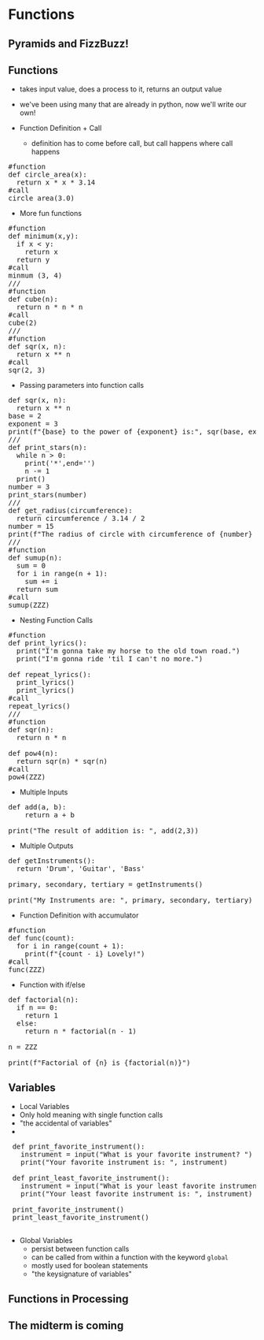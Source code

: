 # Functions

## Pyramids and FizzBuzz!

## Functions
- takes input value, does a process to it, returns an output value
- we've been using many that are already in python, now we'll write our own!

- Function Definition + Call
  - definition has to come before call, but call happens where call happens
<pre>
#function
def circle_area(x):
  return x * x * 3.14
#call
circle_area(3.0)
</pre>

- More fun functions
<pre>
#function
def minimum(x,y):
  if x < y:
    return x
  return y
#call
minmum (3, 4)
///
#function
def cube(n):
  return n * n * n
#call
cube(2)
///
#function
def sqr(x, n):
  return x ** n
#call
sqr(2, 3)
</pre>

- Passing parameters into function calls
<pre>
def sqr(x, n):
  return x ** n
base = 2
exponent = 3
print(f"{base} to the power of {exponent} is:", sqr(base, exponent))
///
def print_stars(n):
  while n > 0:
    print('*',end='')
    n -= 1
  print()
number = 3
print_stars(number)
///
def get_radius(circumference):
  return circumference / 3.14 / 2
number = 15
print(f"The radius of circle with circumference of {number} is {get_radius(number)}")
///
#function
def sumup(n):
  sum = 0
  for i in range(n + 1):
    sum += i
  return sum
#call
sumup(ZZZ)
</pre>

- Nesting Function Calls
<pre>
#function
def print_lyrics():
  print("I'm gonna take my horse to the old town road.")
  print("I'm gonna ride 'til I can't no more.")

def repeat_lyrics():
  print_lyrics()
  print_lyrics()
#call
repeat_lyrics()
///
#function
def sqr(n):
  return n * n

def pow4(n):
  return sqr(n) * sqr(n)
#call
pow4(ZZZ)
</pre>

- Multiple Inputs
<pre>
def add(a, b):
	return a + b

print("The result of addition is: ", add(2,3))
</pre>

- Multiple Outputs
<pre>
def getInstruments():
  return 'Drum', 'Guitar', 'Bass'

primary, secondary, tertiary = getInstruments()

print("My Instruments are: ", primary, secondary, tertiary)
</pre>

- Function Definition with accumulator
<pre>
#function
def func(count):
  for i in range(count + 1):
    print(f"{count - i} Lovely!")
#call
func(ZZZ)
</pre>

- Function with if/else
<pre>
def factorial(n):
  if n == 0:
    return 1
  else:
    return n * factorial(n - 1)

n = ZZZ

print(f"Factorial of {n} is {factorial(n)}")
</pre>

## Variables

- Local Variables
 - Only hold meaning with single function calls
 - "the accidental of variables"
 -
 <pre>
 def print_favorite_instrument():
   instrument = input("What is your favorite instrument? ")
   print("Your favorite instrument is: ", instrument)

 def print_least_favorite_instrument():
   instrument = input("What is your least favorite instrument? ")
   print("Your least favorite instrument is: ", instrument)

 print_favorite_instrument()
 print_least_favorite_instrument()
 </pre>
- Global Variables
  - persist between function calls
  - can be called from within a function with the keyword `global`
  - mostly used for boolean statements
  - "the keysignature of variables"

## Functions in Processing

## The midterm is coming
